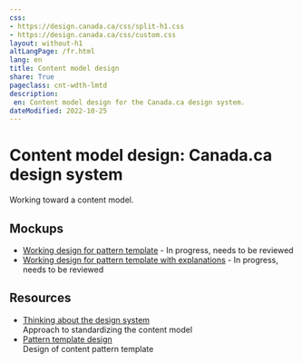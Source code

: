 ```yaml
---
css:
- https://design.canada.ca/css/split-h1.css
- https://design.canada.ca/css/custom.css
layout: without-h1
altLangPage: /fr.html
lang: en
title: Content model design
share: True
pageclass: cnt-wdth-lmtd
description: 
 en: Content model design for the Canada.ca design system.
dateModified: 2022-10-25
---
```


 <h1 property="name" id="wb-cont" dir="ltr"><span class="stacked"><span>Content model design</span>: <span>Canada.ca design system</span></span></h1>
 <p>Working toward a content model.</p>
<h2>Mockups</h2> 
<ul class="mrgn-tp-lg">
  <li><a href="dst-01-en.html">Working design for pattern template</a>  - In progress, needs to be reviewed</li>
  <li><a href="dst-03-en.html">Working design for pattern template with explanations</a>  - In progress, needs to be reviewed</li> 
</ul>  

<h2>Resources</h2>
<ul class="mrgn-tp-lg">
  <li><a href="https://docs.google.com/document/d/1nXJg5pz7azoiaRogE5lyxWtffOFn2DXtkQVaWWRqzHQ/edit#heading=h.v8x3phahx3p4">Thinking about the design system</a><br>Approach to standardizing the content model</li>
  <li><a href="https://docs.google.com/document/d/1L1TgppZW6Nl5vR8mGZYGuD2MiBUomzvW4qMBaMnYIBk/edit#">Pattern template design</a><br>Design of content pattern template</li>
</ul>  
